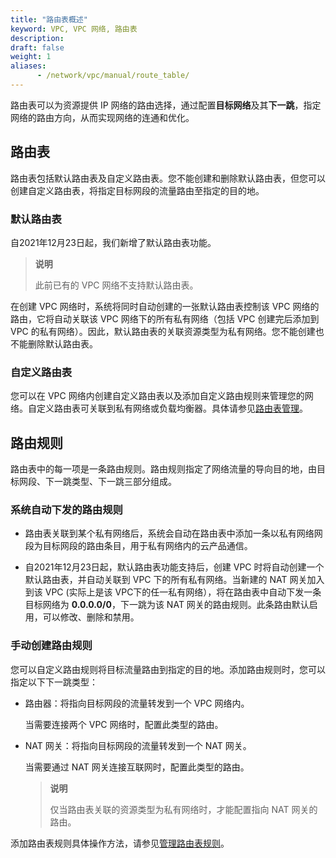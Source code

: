 ```yaml
---
title: "路由表概述"
keyword: VPC, VPC 网络, 路由表
description: 
draft: false
weight: 1
aliases:
      - /network/vpc/manual/route_table/
---
```


路由表可以为资源提供 IP 网络的路由选择，通过配置**目标网络**及其**下一跳**，指定网络的路由方向，从而实现网络的连通和优化。

## 路由表

路由表包括默认路由表及自定义路由表。您不能创建和删除默认路由表，但您可以创建自定义路由表，将指定目标网段的流量路由至指定的目的地。

### 默认路由表

自2021年12月23日起，我们新增了默认路由表功能。

> **说明**
>
> 此前已有的 VPC 网络不支持默认路由表。

在创建 VPC 网络时，系统将同时自动创建的一张默认路由表控制该 VPC 网络的路由，它将自动关联该 VPC 网络下的所有私有网络（包括 VPC 创建完后添加到 VPC 的私有网络）。因此，默认路由表的关联资源类型为私有网络。您不能创建也不能删除默认路由表。

### 自定义路由表

您可以在 VPC 网络内创建自定义路由表以及添加自定义路由规则来管理您的网络。自定义路由表可关联到私有网络或负载均衡器。具体请参见[路由表管理](../02_route_function/)。

## 路由规则

路由表中的每一项是一条路由规则。路由规则指定了网络流量的导向目的地，由目标网段、下一跳类型、下一跳三部分组成。

### 系统自动下发的路由规则

- 路由表关联到某个私有网络后，系统会自动在路由表中添加一条以私有网络网段为目标网段的路由条目，用于私有网络内的云产品通信。

- 自2021年12月23日起，默认路由表功能支持后，创建 VPC 时将自动创建一个默认路由表，并自动关联到 VPC 下的所有私有网络。当新建的 NAT 网关加入到该 VPC (实际上是该 VPC下的任一私有网络），将在路由表中自动下发一条目标网络为 **0.0.0.0/0**，下一跳为该 NAT 网关的路由规则。此条路由默认启用，可以修改、删除和禁用。

### 手动创建路由规则

您可以自定义路由规则将目标流量路由到指定的目的地。添加路由规则时，您可以指定以下下一跳类型：

- 路由器：将指向目标网段的流量转发到一个 VPC 网络内。

  当需要连接两个 VPC 网络时，配置此类型的路由。

- NAT 网关：将指向目标网段的流量转发到一个 NAT 网关。

  当需要通过 NAT 网关连接互联网时，配置此类型的路由。

  >**说明**
  >
  >仅当路由表关联的资源类型为私有网络时，才能配置指向 NAT 网关的路由。

添加路由表规则具体操作方法，请参见[管理路由表规则](../02_route_function/#管理路由表规则)。

<!--例如：您创建了一个网段为192.168.0.0/16的 VPC 网络，并在该专有网络下创建了两个网段为192.168.1.0/24和192.168.0.0/24的私有网络，则该 VPC 网络的路由表中会有以下三条系统路由，表中的“-”表示不涉及。-->

